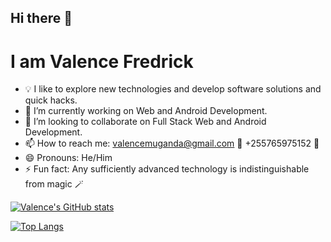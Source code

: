 ## Hi there 👋
# I am Valence Fredrick

- 💡  I like to explore new technologies and develop software solutions and quick hacks.
- 🔭 I’m currently working on Web and Android Development.
- 👯 I’m looking to collaborate on Full Stack Web and Android Development.
- 📫 How to reach me: valencemuganda@gmail.com 📩 +255765975152 📱
- 😄 Pronouns: He/Him
- ⚡ Fun fact: Any sufficiently advanced technology is indistinguishable from magic 🪄

[![Valence's GitHub stats](https://github-readme-stats.vercel.app/api?username=Valence-Kajuna&count_private=true)](https://github.com/Valence-Kajuna/github-readme-stats)

[![Top Langs](https://github-readme-stats.vercel.app/api/top-langs/?username=Valence-Kajuna&langs_count=8)](https://github.com/Valence-Kajuna/github-readme-stats)
